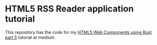 # HTML5 RSS Reader application tutorial
This repository has the code for my [HTML5 Web Components using Rust part 5](https://blog.devgenius.io/html5-rss-reader-filtering-the-custom-list-component-c3ba366c08fd) tutorial at medium. 
